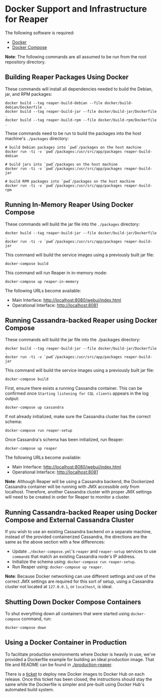 Docker Support and Infrastructure for Reaper
============================================

The following software is required:

* [Docker](https://docs.docker.com/engine/installation/)
* [Docker Compose](https://docs.docker.com/compose/install/)

**Note**: The following commands are all assumed to be run from the root
repository directory.


Building Reaper Packages Using Docker
-------------------------------------

These commands will install all dependencies needed to build the Debian, jar,
and RPM packages:

    docker build --tag reaper-build-debian --file docker/build-debian/Dockerfile .
    docker build --tag reaper-build-jar --file docker/build-jar/Dockerfile .
    docker build --tag reaper-build-rpm --file docker/build-rpm/Dockerfile .

These commands need to be run to build the packages into the host machine's
`./packages` directory:

    # build Debian packages into `pwd`/packages on the host machine
    docker run -ti -v `pwd`/packages:/usr/src/app/packages reaper-build-debian

    # build jars into `pwd`/packages on the host machine
    docker run -ti -v `pwd`/packages:/usr/src/app/packages reaper-build-jar

    # build RPM packages into `pwd`/packages on the host machine
    docker run -ti -v `pwd`/packages:/usr/src/app/packages reaper-build-rpm


Running In-Memory Reaper Using Docker Compose
---------------------------------------------

These commands will build the jar file into the `./packages` directory:

    docker build --tag reaper-build-jar --file docker/build-jar/Dockerfile .
    docker run -ti -v `pwd`/packages:/usr/src/app/packages reaper-build-jar

This command will build the service images using a previously built jar file:

    docker-compose build

This command will run Reaper in in-memory mode:

    docker-compose up reaper-in-memory

The following URLs become available:

* Main Interface: [http://localhost:8080/webui/index.html](http://localhost:8080/webui/index.html)
* Operational Interface: [http://localhost:8081](http://localhost:8081)


Running Cassandra-backed Reaper using Docker Compose
----------------------------------------------------

These commands will build the jar file into the ./packages directory:

    docker build --tag reaper-build-jar --file docker/build-jar/Dockerfile .
    docker run -ti -v `pwd`/packages:/usr/src/app/packages reaper-build-jar

This command will build the service images using a previously built jar file:

    docker-compose build

First, ensure there exists a running Cassandra container. This can be confirmed
once `Starting listening for CQL clients` appears in the log output:

    docker-compose up cassandra

If not already initialized, make sure the Cassandra cluster has the correct
schema:

    docker-compose run reaper-setup

Once Cassandra's schema has been initialized, run Reaper:

    docker-compose up reaper

The following URLs become available:

* Main Interface: [http://localhost:8080/webui/index.html](http://localhost:8080/webui/index.html)
* Operational Interface: [http://localhost:8081](http://localhost:8081)

**Note**: Although Reaper will be using a Cassandra backend, the Dockerized
Cassandra container will be running with JMX accessible *only* from localhost.
Therefore, another Cassandra cluster with proper JMX settings will need to
be created in order for Reaper to monitor a cluster.


Running Cassandra-backed Reaper using Docker Compose and External Cassandra Cluster
-----------------------------------------------------------------------------------

If you wish to use an existing Cassandra backend on a separate machine, instead
of the provided containerized Cassandra, the directions are the same as the
above section with a few differences:

* Update `./docker-compose.yml`'s `reaper` and `reaper-setup` services to use
`command`s that match an existing Cassandra node's IP address.
* Initialize the schema using: `docker-compose run reaper-setup`.
* Run Reaper using: `docker-compose up reaper`.

**Note**: Because Docker networking can use different settings and use of the
correct JMX settings are required for this sort of setup, using a Cassandra cluster not
located at `127.0.0.1`, or `localhost`, is ideal.


Shutting Down Docker Compose Containers
---------------------------------------

To shut everything down all containers that were started using `docker-compose`
command, run:

    docker-compose down


Using a Docker Container in Production
--------------------------------------

To facilitate production environments where Docker is heavily in use, we've
provided a Dockerfile example for building an ideal production image. That file
and README can be found in [./production-reaper](./production-reaper).

There is a [ticket](https://github.com/thelastpickle/cassandra-reaper/issues/51)
to deploy new Docker images to Docker Hub on each release. Once this ticket has
been closed, the instructions should stay the same while the Dockerfile is
simpler and pre-built using Docker Hub's automated build system.
